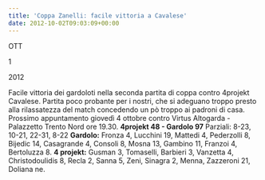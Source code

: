 ```yaml
---
title: 'Coppa Zanelli: facile vittoria a Cavalese'
date: 2012-10-02T09:03:09+00:00
---
```

OTT

1

2012

Facile vittoria dei gardoloti nella seconda partita di coppa contro 4projekt Cavalese. Partita poco probante per i nostri, che si adeguano troppo presto alla rilassatezza del match concedendo un pò troppo ai padroni di casa. Prossimo appuntamento giovedì 4 ottobre contro Virtus Altogarda - Palazzetto Trento Nord ore 19.30. **4projekt 48 - Gardolo 97** Parziali: 8-23, 10-21, 22-31, 8-22 **Gardolo:** Fronza 4, Lucchini 19, Mattedi 4, Pederzolli 8, Bijedic 14, Casagrande 4, Consoli 8, Mosna 13, Gambino 11, Franzoi 4, Bertoluzza 8. **4 projekt:** Gusman 3, Tomaselli, Barbieri 3, Vanzetta 4, Christodoulidis 8, Recla 2, Sanna 5, Zeni, Sinagra 2, Menna, Zazzeroni 21, Doliana ne.